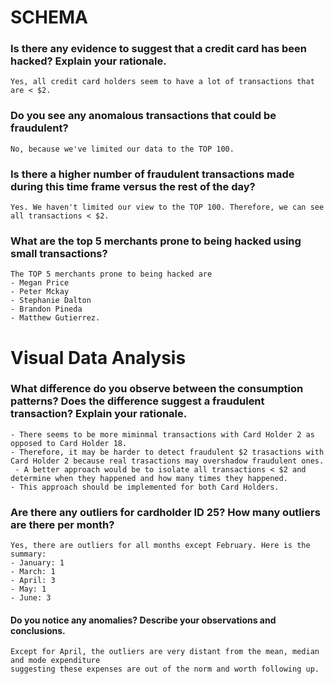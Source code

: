 # SCHEMA

### Is there any evidence to suggest that a credit card has been hacked? Explain your rationale.
	Yes, all credit card holders seem to have a lot of transactions that are < $2.  


### Do you see any anomalous transactions that could be fraudulent?
	No, because we've limited our data to the TOP 100.

### Is there a higher number of fraudulent transactions made during this time frame versus the rest of the day?
	Yes. We haven't limited our view to the TOP 100. Therefore, we can see all transactions < $2.

### What are the top 5 merchants prone to being hacked using small transactions?
	The TOP 5 merchants prone to being hacked are 
	- Megan Price
	- Peter Mckay
	- Stephanie Dalton
	- Brandon Pineda
 	- Matthew Gutierrez. 



# Visual Data Analysis

### What difference do you observe between the consumption patterns? Does the difference suggest a fraudulent transaction? Explain your rationale.

	- There seems to be more miminmal transactions with Card Holder 2 as opposed to Card Holder 18.
    - Therefore, it may be harder to detect fraudulent $2 trasactions with Card Holder 2 because real trasactions may overshadow fraudulent ones.
     - A better approach would be to isolate all transactions < $2 and determine when they happened and how many times they happened.
    - This approach should be implemented for both Card Holders.


### Are there any outliers for cardholder ID 25? How many outliers are there per month?

	Yes, there are outliers for all months except February. Here is the summary:
	- January: 1
	- March: 1
	- April: 3
	- May: 1
	- June: 3


#### Do you notice any anomalies? Describe your observations and conclusions.

	Except for April, the outliers are very distant from the mean, median and mode expenditure 
	suggesting these expenses are out of the norm and worth following up.

